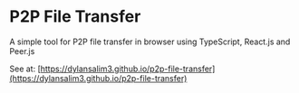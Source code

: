 # P2P File Transfer

A simple tool for P2P file transfer in browser using TypeScript, React.js and Peer.js

See at: [https://dylansalim3.github.io/p2p-file-transfer](https://dylansalim3.github.io/p2p-file-transfer)